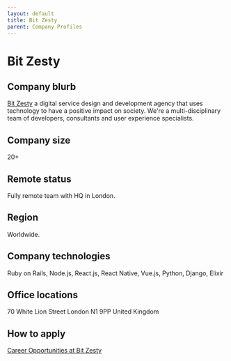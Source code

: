 ```yaml
---
layout: default
title: Bit Zesty
parent: Company Profiles
---
```


# Bit Zesty

## Company blurb

[Bit Zesty](https://bitzesty.com/) a digital service design and development agency that uses technology to have a positive impact on society. We're a multi-disciplinary team of developers, consultants and user experience specialists.

## Company size

20+

## Remote status

Fully remote team with HQ in London.

## Region

Worldwide.

## Company technologies

Ruby on Rails, Node.js, React.js, React Native, Vue.js, Python, Django, Elixir

## Office locations

70 White Lion Street
London
N1 9PP
United Kingdom

## How to apply

[Career Opportunities at Bit Zesty](https://bitzesty.com/careers/)
